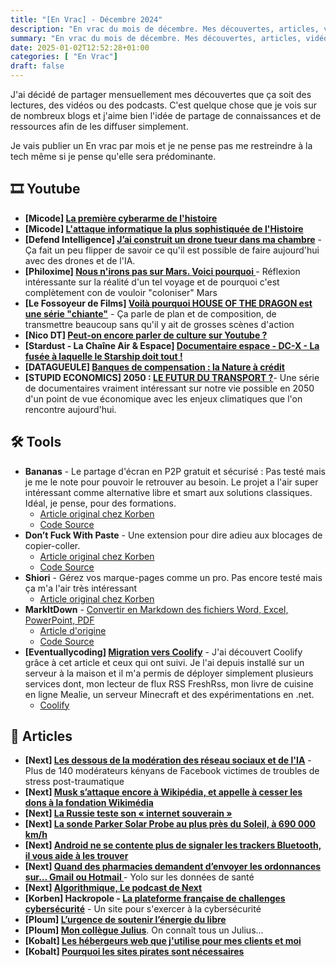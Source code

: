 ```yaml
---
title: "[En Vrac] - Décembre 2024"
description: "En vrac du mois de décembre. Mes découvertes, articles, vidéos et écoute qui m'ont intéressé et que je veux partager."
summary: "En vrac du mois de décembre. Mes découvertes, articles, vidéos et écoute qui m'ont intéressé et que je veux partager."
date: 2025-01-02T12:52:28+01:00
categories: [ "En Vrac"]
draft: false
---
```


J'ai décidé de partager mensuellement mes découvertes que ça soit des lectures, des vidéos ou des podcasts. C'est quelque chose que je vois sur de nombreux blogs et j'aime bien l'idée de partage de connaissances et de ressources afin de les diffuser simplement.

Je vais publier un En vrac par mois et je ne pense pas me restreindre à la tech même si je pense qu'elle sera prédominante.

## 🎞️ Youtube
- **[Micode] [La première cyberarme de l'histoire](https://www.youtube.com/watch?v=gXtp6C-3JKo)**
- **[Micode] [L'attaque informatique la plus sophistiquée de l'Histoire](https://www.youtube.com/watch?v=WQBLPYToLME&list=LL&index=112)**
- **[Defend Intelligence] [J’ai construit un drone tueur dans ma chambre](https://www.youtube.com/watch?v=J-93IHyGWAQ&list=LL&index=65)** - Ça fait un peu flipper de savoir ce qu'il est possible de faire aujourd'hui avec des drones et de l'IA.
- **[Philoxime] [Nous n'irons pas sur Mars. Voici pourquoi ](https://www.youtube.com/watch?v=N8G-KGqn2Lg&t=0s)**- Réflexion intéressante sur la réalité d'un tel voyage et de pourquoi c'est complètement con de vouloir "coloniser" Mars
- **[Le Fossoyeur de Films] [Voilà pourquoi HOUSE OF THE DRAGON est une série "chiante"](https://www.youtube.com/watch?v=dFYPuYSGf3k&list=LL&index=37)** - Ça parle de plan et de composition, de transmettre beaucoup sans qu'il y ait de grosses scènes d'action
- **[Nico DT] [Peut-on encore parler de culture sur Youtube ?](https://www.youtube.com/watch?v=7daRDijn5Qg&list=LL&index=72)**
- **[Stardust - La Chaîne Air & Espace] [Documentaire espace - DC-X - La fusée à laquelle le Starship doit tout !](https://www.youtube.com/watch?v=cjCFLT6pDDM&list=LL&index=79)** 
- **[DATAGUEULE] [Banques de compensation : la Nature à crédit](https://www.youtube.com/watch?v=Zym5_Zlk_38&list=LL&index=81)**
- **[STUPID ECONOMICS] 2050 : [LE FUTUR DU TRANSPORT ?](https://www.youtube.com/watch?v=L9hRXI-g_xM&list=LL&index=89)**- Une série de documentaires vraiment intéressant sur notre vie possible en 2050 d'un point de vue économique avec les enjeux climatiques que l'on rencontre aujourd'hui.

## 🛠️ Tools
- **Bananas** - Le partage d'écran en P2P gratuit et sécurisé : Pas testé mais je me le note pour pouvoir le retrouver au besoin. Le projet a l'air super intéressant comme alternative libre et smart aux solutions classiques. Idéal, je pense, pour des formations.
  - [Article original chez Korben](https://korben.info/bananas-partage-ecran-p2p-gratuit-securise.html)
  - [Code Source](https://github.com/mistweaverco/bananas)
- **Don’t Fuck With Paste**  - Une extension pour dire adieu aux blocages de copier-coller.
  - [Article original chez Korben](https://korben.info/extension-firefox-anti-blocage-copier-coller.html)
  - [Code Source](https://github.com/jswanner/DontF-WithPaste)
- **Shiori** - Gérez vos marque-pages comme un pro. Pas encore testé mais ça m'a l'air très intéressant
  - [Article original chez Korben](https://korben.info/shiori-gestionnaire-marque-pages-simple-efficace.html)
- **MarkItDown** -  [Convertir en Markdown des fichiers Word, Excel, PowerPoint, PDF](https://msftmd.replit.app/) 
  - [Article d'origine](https://blog.shevarezo.fr/post/2024/12/18/convertir-word-excel-pdf-powerpoint-en-markdown) 
  - [Code Source](https://github.com/microsoft/markitdown)
- **[Eventuallycoding] [Migration vers Coolify](https://eventuallycoding.com/2024/10/coolify-feedback)** - J'ai découvert Coolify grâce à cet article et ceux qui ont suivi. Je l'ai depuis installé sur un serveur à la maison et il m'a permis de déployer simplement plusieurs services dont, mon lecteur de flux RSS FreshRss, mon livre de cuisine en ligne Mealie, un serveur Minecraft et des expérimentations en .net.
  - [Coolify](https://coolify.io/)

## 📖 Articles
- **[Next] [Les dessous de la modération des réseau sociaux et de l'IA](https://next.ink/162933/plus-de-140-moderateurs-kenyans-de-facebook-victimes-de-troubles-de-stress-post-traumatique/)** - Plus de 140 modérateurs kényans de Facebook victimes de troubles de stress post-traumatique
- **[Next] [Musk s’attaque encore à Wikipédia, et appelle à cesser les dons à la fondation Wikimédia](https://next.ink/163224/musk-sattaque-encore-a-wikipedia-et-appelle-a-cesser-les-dons-a-la-fondation-wikimedia/)**
- **[Next] [La Russie teste son « internet souverain »](https://next.ink/161549/la-russie-teste-son-internet-souverain/)**
- **[Next] [La sonde Parker Solar Probe au plus près du Soleil, à 690 000 km/h](https://next.ink/brief_article/la-sonde-parker-solar-probe-au-plus-pres-du-soleil-a-690-000-km-h/)**
- **[Next] [Android ne se contente plus de signaler les trackers Bluetooth, il vous aide à les trouver](https://next.ink/brief_article/android-ne-se-contente-plus-de-signaler-les-trackers-bluetooth-il-vous-aide-a-les-trouver/)**
- **[Next] [Quand des pharmacies demandent d’envoyer les ordonnances sur… Gmail ou Hotmail ](https://next.ink/161324/quand-des-pharmacies-demandent-denvoyer-ses-ordonnances-sur-gmail-ou-hotmail/)** - Yolo sur les données de santé
- **[Next] [Algorithmique, Le podcast de Next](https://next.ink/podcast/algorithmique-next-lance-son-premier-podcast/)**
- **[Korben] Hackropole - [La plateforme française de challenges cybersécurité](https://korben.info/hackropole-plateforme-apprentissage-cybersecurite-france.html)** - Un site pour s'exercer à la cybersécurité
- **[Ploum] [L’urgence de soutenir l’énergie du libre](https://ploum.net/2024-12-18-april.html)**
- **[Ploum] [Mon collègue Julius](https://ploum.net/2024-12-23-julius-fr.html)**. On connaît tous un Julius...
- **[Kobalt] [Les hébergeurs web que j'utilise pour mes clients et moi](https://iampox.com/blog/les-hebergeurs-web-que-jutilise-pour-mes-clients-et-moi)**
- **[Kobalt] [Pourquoi les sites pirates sont nécessaires](https://iampox.com/blog/pourquoi-les-sites-pirates-sont-necessaires)**